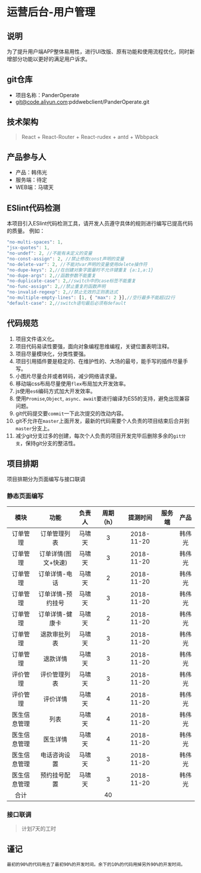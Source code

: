 # 运营后台-用户管理


## 说明
为了提升用户端APP整体易用性，进行UI改版、原有功能和使用流程优化，同时新增部分功能以更好的满足用户诉求。

## git仓库
- 项目名称：PanderOperate
- git@code.aliyun.com:pddwebclient/PanderOperate.git

## 技术架构
> React + React-Router + React-rudex + antd + Wbbpack

## 产品参与人
- 产品：韩伟光
- 服务端：待定
- WEB端：马啸天

## ESlint代码检测
本项目引入ESlint代码检测工具，请开发人员遵守具体的规则进行编写已提高代码的质量。
例如：

```javascript
"no-multi-spaces": 1,
"jsx-quotes": 1,
"no-undef": 2, //不能有未定义的变量
"no-const-assign": 2, //禁止修改const声明的变量
"no-delete-var": 2, //不能对var声明的变量使用delete操作符
"no-dupe-keys": 2,//在创建对象字面量时不允许键重复 {a:1,a:1}
"no-dupe-args": 2,//函数参数不能重复
"no-duplicate-case": 2,//switch中的case标签不能重复
"no-func-assign": 2,//禁止重复的函数声明
"no-invalid-regexp": 2,//禁止无效的正则表达式
"no-multiple-empty-lines": [1, { "max": 2 }],//空行最多不能超过2行
"default-case": 2,//switch语句最后必须有default
```

## 代码规范
1. 项目文件语义化。
2. 项目代码易读性要强，面向对象编程思维编程，关键位置表明注释。
3. 项目尽量模块化，分类性要强。
4. 项目引用插件要是稳定的、在维护性的、大场的最号，能手写的插件尽量手写。
5. 小图片尽量合并或者转码，减少网络请求量。
6. 移动端css布局尽量使用`flex`布局加大开发效率。
7. js使用`es6`编码方式加大开发效率。
8. 使用`Promise`,`Object`, `async、await`要进行编译为ES5的支持，避免出现兼容问题。
9. git代码提交要`commit`一下此次提交的改动内容。
10. git不允许在`master`上面开发，最新的代码需要个人负责的项目结束后合并到`master`分支上。
11. 减少git分支过多的创建，每次个人负责的项目开发完毕后删除多余的`git分支`，保持git分支的整洁性。

## 项目排期
项目排期分为页面编写与接口联调

### 静态页面编写
| 模块 | 功能 | 负责人 | 周期（h）| 提测时间 | 服务端 | 产品 |
| :--: | :--: | :--: | :--: | :--: | :--: | :--: |
| 订单管理 | 订单管理列表 | 马啸天 | 3 | 2018-11-20 |  | 韩伟光 |
| 订单管理 | 订单详情(图文+快速) | 马啸天 | 3 | 2018-11-20 |  | 韩伟光 |
| 订单管理 | 订单详情-电话 | 马啸天 | 2 | 2018-11-20 |  | 韩伟光 |
| 订单管理 | 订单详情-预约挂号 | 马啸天 | 3 | 2018-11-20 |  | 韩伟光 |
| 订单管理 | 订单详情-健康卡 | 马啸天 | 2 | 2018-11-20 |  | 韩伟光 |
| 订单管理 | 退款审批列表 | 马啸天 | 3 | 2018-11-20 |  | 韩伟光 |
| 订单管理 | 退款详情 | 马啸天 | 3 | 2018-11-20 |  | 韩伟光 |
| 评价管理 | 评价管理列表 | 马啸天 | 3 | 2018-11-20 |  | 韩伟光 |
| 评价管理 | 评价详情 | 马啸天 | 4 | 2018-11-20 |  | 韩伟光 |
| 医生信息管理 | 列表 | 马啸天 | 4 | 2018-11-20 |  | 韩伟光 |
| 医生信息管理 | 医生详情 | 马啸天 | 4 | 2018-11-20 |  | 韩伟光 |
| 医生信息管理 | 电话咨询设置 | 马啸天 | 3 | 2018-11-20 |  | 韩伟光 |
| 医生信息管理 | 预约挂号配置 | 马啸天 | 3 | 2018-11-20 |  | 韩伟光 |
| 合计 |  |  | 40 |  |  |  |

### 接口联调
>计划7天的工时

## 谨记
```text
最初的90%的代码用去了最初90%的开发时间。余下的10%的代码用掉另外90%的开发时间。
```